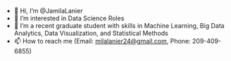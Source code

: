- 👋 Hi, I’m @JamilaLanier
- 👀 I’m interested in Data Science Roles
- 🌱 I’m a recent graduate student with skills in Machine Learning, Big Data Analytics, Data Visualization, and Statistical Methods
- 📫 How to reach me (Email: milalanier24@gmail.com, Phone: 209-409-6855)

<!---
jgadlin/jgadlin is a ✨ special ✨ repository because its `README.md` (this file) appears on your GitHub profile.
You can click the Preview link to take a look at your changes.
--->
